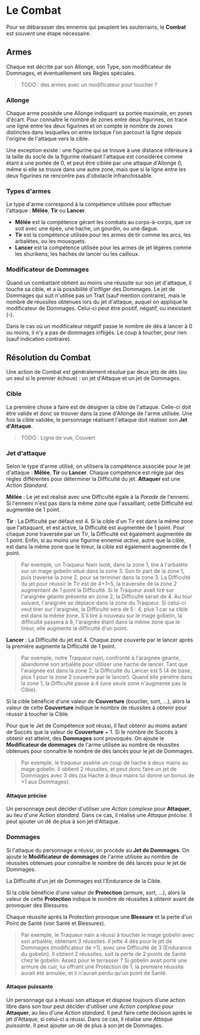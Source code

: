 # Le Combat

Pour se débarasser des ennemis qui peuplent les souterrains, le **Combat** est souvent une étape nécessaire.

## Armes

Chaque est décrite par son Allonge, son Type, son modificateur de Dommages, et éventuellement ses Règles spéciales.

> TODO : des armes avec un modificateur pour toucher ?

### Allonge

Chaque arme possède une Allonge indiquant sa portée maximale, en zones d'écart. Pour connaître le nombre de zones entre deux figurines, on trace une ligne entre les deux figurines et on compte le nombre de zones distinctes dans lesquelles on entre lorsque l'on parcourt la ligne depuis l'origine de l'attaque vers la cible.

Une exception existe : une figurine qui se trouve à une distance inférieure à la taille du socle de la figurine réalisant l'attaque est considérée comme étant à une portée de 0, et peut être ciblée par une attaque d'Allonge 0, même si elle se trouve dans une autre zone, mais que si la ligne entre les deux figurines ne rencontre pas d'obstacle infranchissable.

### Types d'armes

Le type d'arme correspond à la compétence utilisée pour effectuer l'attaque : **Mêlée**, **Tir** ou **Lancer**.

* **Mêlée** est la compétence gérant les combats au corps-à-corps, que ce soit avec une épée, une hache, un gourdin, ou une dague.
* **Tir** est la compétence utilisée pour les armes de tir comme les arcs, les arbalètes, ou les mousquets.
* **Lancer** est la compétence utilisée pour les armes de jet légères comme les shurikens, les haches de lancer ou les cailloux.

### Modificateur de Dommages

Quand un combattant obtient au moins une réussite sur son jet d'attaque, il touche sa cible, et a la possibilité d'infliger des Dommages. Le jet de Dommages qui suit n'utilise pas un Trait (sauf mention contraire), mais le nombre de réussites obtenues lors du jet d'attaque, auquel on applique le modificateur de Dommages. Celui-ci peut être positif, négatif, ou inexistant (-).

Dans le cas où un modificateur négatif passe le nombre de dés à lancer à 0 ou moins, il n'y a pas de dommages infligés. Le coup à toucher, pour rien (sauf indication contraire).

## Résolution du Combat

Une action de Combat est généralement résolue par deux jets de dés (ou un seul si le premier échoue) : un jet d'Attaque et un jet de Dommages.

### Cible

La première chose à faire est de désigner la cible de l'attaque. Celle-ci doit être valide et donc se trouver dans la zone d'Allonge de l'arme utilisée. Une fois la cible validée, le personnage réalisant l'attaque doit réaliser son **Jet d'Attaque**.

> TODO : Ligne de vue, Couvert

### Jet d'attaque

Selon le type d'arme utilisé, on utilisera la compétence associée pour le jet d'attaque : **Mêlée**, **Tir** ou **Lancer**. Chaque compétence est régie par des règles différentes pour déterminer la Difficulté du jet. **Attaquer** est une _Action Standard_.

**Mêlée** : Le jet est réalisé avec une Difficulté égale à la _Parade_ de l'ennemi. Si l'ennemi n'est pas dans la même zone que l'assaillant, cette Difficulté est augmentée de 1 point.

**Tir** : La Difficulté par défaut est 4. Si la cible d'un Tir est dans la même zone que l'attaquant, et est active, la Difficulté est augmentée de 1 point. Pour chaque zone traversée par un Tir, la Difficulté est également augmentée de 1 point. Enfin, si au moins une figurine ennemie _active_, autre que la cible, est dans la même zone que le tireur, la cible est également augmentée de 1 point.

> Par exemple, un Traqueur Nain isolé, dans la zone 1, tire à l'arbalète sur un mage gobelin situé dans la zone 3. Son tir part de la zone 1, puis traverse la zone 2, pour se terminer dans la zone 3. La Difficulté du jet pour réussir le Tir est de 4+1=5, la traversée de la zone 2 augmentant de 1 point la Difficulté. Si le Traqueur avait tiré sur l'araignée géante présente en zone 2, la Difficulté serait de 4. Au tour suivant, l'araignée se déplace dans la zone du Traqueur. Si celui-ci veut tirer sur l'araignée, la Difficulté sera de 5 : 4, plus 1 car sa cible est dans la même zone. S'il tire à nouveau sur le mage gobelin, la difficulté passera à 6, l'araignée étant dans la même zone que le tireur, elle augmente la difficulté d'un point.

**Lancer** : La Difficulté du jet est 4. Chaque zone couverte par le lancer après la première augmente la Difficulté de 1 point.

> Par exemple, notre Traqueur nain, confronté à l'araignée géante, abandonne son arbalète pour utiliser une hache de lancer. Tant que l'araignée est dans la zone 2, la Difficulté du Lancer est 5 (4 de base, plus 1 pour la zone 2 couverte par le lancer). Quand elle pénètre dans la zone 1, la Difficulté passe à 4 (une seule zone n'augmente pas la Cible).

Si la cible bénéficie d'une valeur de **Couverture** (bouclier, sort, ...), alors la valeur de cette **Couverture** indique le nombre de réussites à obtenir pour réussir à toucher la Cible.

Pour que le Jet de Compétence soit réussi, il faut obtenir au moins autant de Succès que la valeur de **Couverture** + 1. Si le nombre de Succès à obtenir est atteint, des **Dommages** sont provoqués. On ajoute le **Modificateur de dommages** de l'arme utilisée au nombre de réussites obtenues pour connaître le nombre de dés lancés pour le jet de Dommages.

> Par exemple, le traqueur assène un coup de hache à deux mains au mage gobelin. Il obtient 2 réussites, et peut donc faire un jet de Dommages avec 3 dés (sa Hache à deux mains lui donne un bonus de +1 aux Dommages).

#### Attaque précise

Un personnage peut décider d'utiliser une _Action complexe_ pour **Attaquer**, au lieu d'une _Action standard_. Dans ce cas, il réalise une _Attaque précise_. Il peut ajouter un dé de plus à son jet d'Attaque.

### Dommages

Si l'attaque du personnage a réussi, on procède au **Jet de Dommages**. On ajoute le **Modificateur de dommages** de l'arme utilisée au nombre de réussites obtenues pour connaître le nombre de dés lancés pour le jet de Dommages.

La Difficulté d'un jet de Dommages est l'Endurance de la Cible.

Si la cible bénéficie d'une valeur de **Protection** (armure, sort, ...), alors la valeur de cette **Protection** indique le nombre de réussites à obtenir avant de provoquer des Blessures.

Chaque réussite après la Protection provoque une **Blessure** et la perte d'un Point de Santé (voir Santé et Blessures).

> Par exemple, le Traqueur nain a réussi à toucher le mage gobelin avec son arbalète, obtenant 3 réussites. Il jette 4 dés pour le jet de Dommages (modificateur de +1), avec une Difficulté de 3 (Endurance du gobelin). Il obtient 2 réussites, soit la perte de 2 points de Santé chez le gobelin. Assez pour le terrasser ? Si gobelin avait porté une armure de cuir, lui offrant une Protection de 1, la première réussite aurait été annulée, et il n'aurait perdu qu'un point de Santé.

#### Attaque puissante

Un personnage qui a réussi son attaque et dispose toujours d'une action libre dans son tour peut décider d'utiliser une _Action complexe_ pour **Attaquer**, au lieu d'une _Action standard_. Il peut faire cette décision après le jet d'Attaque, si celui-ci a réussi. Dans ce cas, il réalise une _Attaque puissante_. Il peut ajouter un dé de plus à son jet de Dommages.
